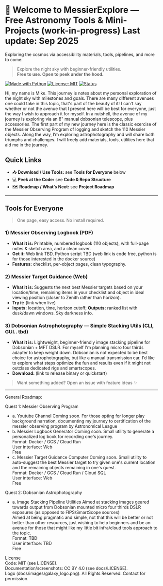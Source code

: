 # 🌌 Welcome to MessierExplore — Free Astronomy Tools & Mini-Projects (work-in-progress)  Last update: Sep 2025
Exploring the cosmos via accessibility materials, tools, pipelines, and more to come.
> Explore the night sky with beginner-friendly utilities.  
> **Free to use. Open to peek under the hood.**

[![Made with Python](https://img.shields.io/badge/Python-3.11+-informational)]()
[![License: MIT](https://img.shields.io/badge/License-MIT-green.svg)]()
[![Status](https://img.shields.io/badge/status-active-blue)]()

Hi, my name is Mike. This journey is notes about my personal exploration of the night sky with milestones and goals. 
There are many different avenues one could take in this topic, that's part of the beauty of it! I can't say whether or not the avenue that I present here will be best for everyone, just the way I wish to approach it for myself. 
In a nutshell, the avenue of my journey is exploring via an 8" manual dobsonian telescope, plus accessories. 
The first part of my new journey here is the classic exercise of the Messier Observing Program of logging and sketch the 110 Messier objects.
Along the way, I’m exploring astrophotography and will share both triumphs and challenges.
I will freely add materials, tools, utilities here that aid me in the journey.

## Quick Links
- 📥 **Download / Use Tools:** see **Tools for Everyone** below
- 💻 **Peek at the Code:** see **Code & Repo Structure**
- 🗺️ **Roadmap / What’s Next:** see **Project Roadmap**

---

## Tools for Everyone

> One page, easy access. No install required.

### 1) Messier Observing Logbook (PDF)
- **What it is:** Printable, numbered logbook (110 objects), with full-page notes & sketch area, and a clean cover.
- **Get it:** Web link TBD, Python script TBD (web link is code free, python is for those interested in the docker source)
- **Features:** checklist, per-object pages, clean typography.

### 2) Messier Target Guidance (Web)
- **What it is:** Suggests the next best Messier targets based on your location/time, remaining items in your checklist and object in ideal viewing position (closer to Zenith rather than horizon).
- **Try it:** (link when live)  
- **Inputs:** location, time, horizon cutoff; **Outputs:** ranked list with dusk/dawn windows. Sky darkness info.

### 3) Dobsonian Astrophotography — Simple Stacking Utils (CLI, GUI.. tbd)
- **What it is:** Lightweight, beginner-friendly image stacking pipeline for Dobsonian + MFT DSLR. For myself I'm planning micro four thirds adapter to keep weight down. Dobsonian is not expected to be best choice for astrophotography, but like a manual transmission car, I'd like to explore what steps optimize the fun and results even if it might not outclass dedicated rigs and smartscopes.
- **Download:** (link to release binary or quickstart)

> Want something added? Open an issue with feature ideas ✨

---


General Roadmap:

Quest 1: Messier Observing Program
-    a. Youtube Channel
        Coming soon. For those opting for longer play background narration, documenting my journey to certification of the messier observing program by Astronomical League
-    b. Messier Logbook Generator
        Coming soon. Small utility to generate a personalized log book for recording one's journey.<br>
        Format: Docker / GCS / Cloud Run<br>
        User interface: Web<br>
        Free
-    c. Messier Target Guidance Computer
        Coming soon. Small utility to auto-suggest the best Messier target to try given one's current location and the remaining objects remaining in one's quest.<br>
        Format: Docker / GCS / Cloud Run / Cloud SQL<br>
        User interface: Web<br>
        Free

Quest 2: Dobsonian Astrophotography
-    a. Image Stacking Pipeline Utilities
        Aimed at stacking images geared towards output from Dobsonian mounted micro four thirds DSLR exposures (as opposed to FIPS/SmartScope sources)<br>
        Aimed at being pragmatic and simple, not that this will be better or not better than other resources, just wishing to help beginners and be an avenue for those that might like my little bit infra/cloud tools approach to the topic.<br>
        Format: TBD<br>
        User interface: TBD<br>
        Free<br>

License<br>
Code: MIT (see LICENSE).<br>
Documentation/screenshots: CC BY 4.0 (see docs/LICENSE).<br>
Logo (docs/images/galaxy_logo.png): All Rights Reserved. Contact for permission.<br>


